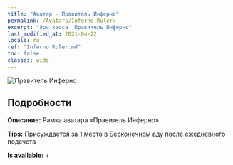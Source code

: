 ```yaml
---
title: "Аватар - Правитель Инферно"
permalink: /Avatars/Inferno Ruler/
excerpt: "Эра хаоса  Правитель Инферно"
last_modified_at: 2021-04-22
locale: ru
ref: "Inferno Ruler.md"
toc: false
classes: wide
---
```

 ![Правитель Инферно](/images/a/avatarFrame_58.png)

## Подробности

 **Описание:** Рамка аватара «Правитель Инферно» 

 **Tips:** Присуждается за 1 место в Бесконечном аду после ежедневного подсчета 

 **Is available:**  + 

